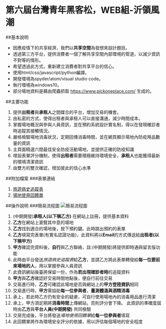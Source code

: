# 第六屆台灣青年黑客松，WEB組-沂領風潮

##基本說明
- 因應疫情下的共享經濟，我們以**共享空間**為發想來設計題目。
- 透過第三方平台，提供消費者一個了解共享空間內部環境的管道，以減少資訊不對等的情形。
- 希望透過此方式，重新建立消費者對共享平台的信心。
- 使用html/css/javascript/python編譯。
- 開發環境為spyder/atom/visual studio code。
- 執行環境為windows10。
- 部分場地資料是藉由爬蟲抓取 https://www.pickoneplace.com/ 生成的。

##主要功能
1. 提供**出租者**與**承租人**之間媒合的平台，增加交易的機會。
2. 由私密的方式，使得出租者與承租人可以直接溝通，減少時間成本。
3. 掌握場地概況與參與人員資訊，並在預約系統設計實名制，得以在發現確診者時追蹤其接觸情況。
4. 嚴格檢驗場地消毒狀況，定期回傳消毒時間，並在網頁顯示場地內防疫用品數量的資訊
5. 主頁面精選六間最佳安全防疫活動場地，並提供正確的防疫知識
6. 增設表單評分機制，使得**出租者**需要積極維持環境安全，**承租人**也能獲得最新的環境清潔資訊
7. 由雙方的雙次確認，增加彼此的信心水準

##附加檔案
###表單連結
1. [旅遊病史追蹤表](https://docs.google.com/forms/d/e/1FAIpQLScc9mgyhhEV09McXQN6pPnuUs09EWTyWOKGvnzu9c-oXVruBQ/viewform?usp=sf_link)
2. [場地使用回饋單](https://docs.google.com/forms/d/e/1FAIpQLSfRXgzrl727uDG3zmvBtXoaLmPb5otrHerz3Bt46NsUx6vwCg/viewform?usp=sf_link)

##操作說明
###簡易流程圖
![簡易流程圖](https://drive.google.com/drive/u/0/my-drive)

1. (中期開發)**承租人(以下稱乙方)** 在網站上註冊，提供基本資料
2. **乙方**在網站上瀏覽其中意的場地
3. **乙方**找到適合的場地後，按下預約鍵。此時跳出預約的表單
4. **乙方**填寫完表單(有實名認證功能)，此資料將以**Email**的方式傳送給**出租者(以下稱甲方)**
5. **甲方**確認完資料後，**自行**與乙方聯絡，註:(中期開發)將提供即時通與留言版功能
6. 此時由平台發送*旅遊病史追蹤表*給**乙方**，並請乙方將此表單轉發給**每一位要前來場地的人**，用以掌握參與人員資訊
7. 此資訊網站後臺將保留一份，作為**若出現確診者時**的追蹤資料
8. **甲方**與**乙方**確認好交易時間地點後，便自行前往交易
9. 交易進行時，**乙方**可確認此場地是否與網站上的**甲方登陸資訊**相同
10. 交易進行時，**甲方**需協助**每一位參與者**，**量測體溫與酒精消毒**
11. 承上，若此時乙方仍有安全的疑慮，可自行使用場地內的消毒用品進行清潔
12. 承上，甲方須定期將**消毒時間**上傳網站，否則評分會下降。  此資訊的準確度屆時由**乙方**與**平台人員(中期開發)** 共同檢驗
13. 交易完成後，平台將發送*場地使用回饋單*給**每一位參與者**填寫
14. 此回饋單將作為環境安全評分的依據，用以評估每個場地的安全程度

